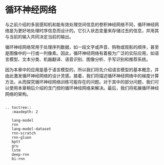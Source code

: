 # 循环神经网络

与之前介绍的多层感知机和能有效处理空间信息的卷积神经网络不同，循环神经网络是为更好地处理时序信息而设计的。它引入状态变量来存储过去的信息，并用其与当前的输入共同决定当前的输出。

循环神经网络常用于处理序列数据，如一段文字或声音、购物或观影的顺序，甚至是图像中的一行或一列像素。因此，循环神经网络有着极为广泛的实际应用，如语言模型、文本分类、机器翻译、语音识别、图像分析、手写识别和推荐系统。

因为本章中的应用是基于语言模型的，所以我们将先介绍语言模型的基本概念，并由此激发循环神经网络的设计灵感。接着，我们将描述循环神经网络中的梯度计算方法，从而探究循环神经网络训练可能存在的问题。对于其中的部分问题，我们可以使用本章稍后介绍的含门控的循环神经网络来解决。最后，我们将拓展循环神经网络的架构。

```eval_rst

.. toctree::
   :maxdepth: 2

   lang-model
   rnn
   lang-model-dataset
   rnn-scratch
   rnn-gluon
   bptt
   gru
   lstm
   deep-rnn
   bi-rnn
```
